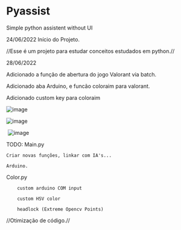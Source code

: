 # Pyassist
Simple python assistent without UI

24/06/2022
Início do Projeto.

//Esse é um projeto para estudar conceitos estudados em python.//

28/06/2022

Adicionado a função de abertura do jogo Valorant via batch.

Adicionado aba Arduino, e funcão coloraim para valorant.

Adicionado custom key para coloraim

![image](https://user-images.githubusercontent.com/67298422/176287737-3560a047-97f3-4acc-9693-42f22c1e3a3c.png)

![image](https://user-images.githubusercontent.com/67298422/176287895-fbaa20b2-b4ae-4944-8e5d-ab2a77e10916.png)

<img> ![image](https://user-images.githubusercontent.com/67298422/176273544-a1b2eb77-9993-4e89-b6d5-96364ffa7372.png) </img>





TODO: 
Main.py

    Criar novas funções, linkar com IA's...
    
    Arduino.

Color.py
        
        custom arduino COM input
        
        custom HSV color
        
        headlock (Extreme Opencv Points)  

//Otimização de código.//
